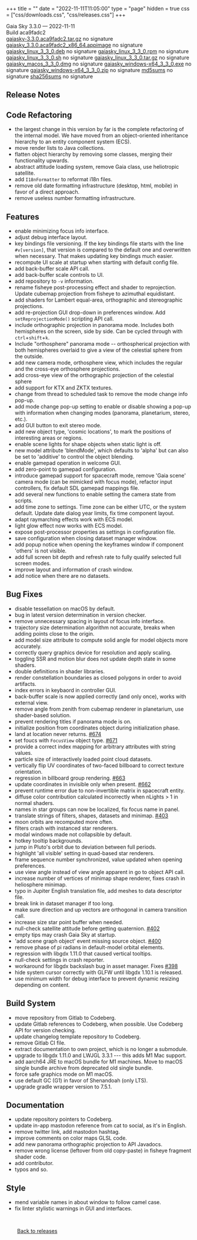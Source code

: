 +++
title = ""
date = "2022-11-11T11:05:00"
type = "page"
hidden = true
css = ["css/downloads.css", "css/releases.css"]
+++

<div class="download-container">
<div id="download-title">
<i class="fa-solid fa-tag"></i>
Gaia Sky <span class="downloads-version">3.3.0</span> — <i class="fa-solid fa-clock"></i>
<time class="downloads-releasedate" datetime="2022-11-11T11:05:00" title="Published: 2022-11-11T11:05:00">2022-11-11</time></div>
<div class="downloads-build">Build aca9fadc2</div>
<div class="download-section">
<a href="https://gaia.ari.uni-heidelberg.de/gaiasky/releases/3.3.0.aca9fadc2/gaiasky-3.3.0.aca9fadc2.tar.gz" class="download-button">gaiasky-3.3.0.aca9fadc2.tar.gz</a>
<span class="signature">no signature</span>
<a href="https://gaia.ari.uni-heidelberg.de/gaiasky/releases/3.3.0.aca9fadc2/gaiasky_3.3.0.aca9fadc2_x86_64.appimage" class="download-button">gaiasky_3.3.0.aca9fadc2_x86_64.appimage</a>
<span class="signature">no signature</span>
<a href="https://gaia.ari.uni-heidelberg.de/gaiasky/releases/3.3.0.aca9fadc2/gaiasky_linux_3_3_0.deb" class="download-button">gaiasky_linux_3_3_0.deb</a>
<span class="signature">no signature</span>
<a href="https://gaia.ari.uni-heidelberg.de/gaiasky/releases/3.3.0.aca9fadc2/gaiasky_linux_3_3_0.rpm" class="download-button">gaiasky_linux_3_3_0.rpm</a>
<span class="signature">no signature</span>
<a href="https://gaia.ari.uni-heidelberg.de/gaiasky/releases/3.3.0.aca9fadc2/gaiasky_linux_3_3_0.sh" class="download-button">gaiasky_linux_3_3_0.sh</a>
<span class="signature">no signature</span>
<a href="https://gaia.ari.uni-heidelberg.de/gaiasky/releases/3.3.0.aca9fadc2/gaiasky_linux_3_3_0.tar.gz" class="download-button">gaiasky_linux_3_3_0.tar.gz</a>
<span class="signature">no signature</span>
<a href="https://gaia.ari.uni-heidelberg.de/gaiasky/releases/3.3.0.aca9fadc2/gaiasky_macos_3_3_0.dmg" class="download-button">gaiasky_macos_3_3_0.dmg</a>
<span class="signature">no signature</span>
<a href="https://gaia.ari.uni-heidelberg.de/gaiasky/releases/3.3.0.aca9fadc2/gaiasky_windows-x64_3_3_0.exe" class="download-button">gaiasky_windows-x64_3_3_0.exe</a>
<span class="signature">no signature</span>
<a href="https://gaia.ari.uni-heidelberg.de/gaiasky/releases/3.3.0.aca9fadc2/gaiasky_windows-x64_3_3_0.zip" class="download-button">gaiasky_windows-x64_3_3_0.zip</a>
<span class="signature">no signature</span>
<a href="https://gaia.ari.uni-heidelberg.de/gaiasky/releases/3.3.0.aca9fadc2/md5sums" class="download-button">md5sums</a>
<span class="signature">no signature</span>
<a href="https://gaia.ari.uni-heidelberg.de/gaiasky/releases/3.3.0.aca9fadc2/sha256sums" class="download-button">sha256sums</a>
<span class="signature">no signature</span>
</div>
</div>

<section class="release-notes">

# Release Notes


## Code Refactoring
- the largest change in this version by far is the complete refactoring of the internal model. We have moved from an object-oriented inheritance hierarchy to an entity component system (ECS).
- move render lists to Java collections. 
- flatten object hierarchy by removing some classes, merging their functionality upwards. 
- abstract attitude loading system, remove Gaia class, use heliotropic satellite. 
- add `I18nFormatter` to reformat i18n files. 
- remove old date formatting infrastructure (desktop, html, mobile) in favor of a direct approach. 
- remove useless number formatting infrastructure. 

## Features
- enable minimizing focus info interface.
- adjust debug interface layout. 
- key bindings file versioning. If the key bindings file starts with the line `#v[version]`, that version is compared to the default one and overwritten when necessary. That makes updating key bindings much easier. 
- recompute UI scale at startup when starting with default config file.
- add back-buffer scale API call. 
- add back-buffer scale controls to UI. 
- add repository to `-v` information. 
- rename fisheye post-processing effect and shader to reprojection. Update cubemap projection from fisheye to azimuthal equidistant. 
- add shaders for Lambert equal-area, orthographic and stereographic projections. 
- add re-projection GUI drop-down in preferences window. Add `setReprojectionMode()` scripting API call. 
- include orthographic projection in panorama mode. Includes both hemispheres on the screen, side by side. Can be cycled through with `ctrl`+`shift`+`k`. 
- Include "orthosphere" panorama mode -- orthospherical projection with both hemispheres overlaid to give a view of the celestial sphere from the outside. 
- add new camera mode, orthosphere view, which includes the regular and the cross-eye orthosphere projections. 
- add cross-eye view of the orthographic projection of the celestial sphere 
- add support for KTX and ZKTX textures. 
- change from thread to scheduled task to remove the mode change info pop-up. 
- add mode change pop-up setting to enable or disable showing a pop-up with information when changing modes (panorama, planetarium, stereo, etc.). 
- add GUI button to exit stereo mode. 
- add new object type, 'cosmic locations', to mark the positions of interesting areas or regions. 
- enable scene lights for shape objects when static light is off. 
- new model attribute 'blendMode', which defaults to 'alpha' but can also be set to 'additive' to control the object blending. 
- enable gamepad operation in welcome GUI. 
- add zero-point to gamepad configuration. 
- introduce gamepad support for spacecraft mode, remove 'Gaia scene' camera mode (can be mimicked with focus mode), refactor input controllers, fix default SDL gamepad mappings file. 
- add several new functions to enable setting the camera state from scripts. 
- add time zone to settings. Time zone can be either UTC, or the system default. Update date dialog year limits, fix time component layout. 
- adapt raymarching effects work with ECS model. 
- light glow effect now works with ECS model. 
- expose post-processor properties as settings in configuration file. 
- save configuration when closing dataset manager window. 
- add popup notice when opening the keyframes window if component 'others' is not visible. 
- add full screen bit depth and refresh rate to fully qualify selected full screen modes. 
- improve layout and information of crash window. 
- add notice when there are no datasets. 

## Bug Fixes
- disable tessellation on macOS by default. 
- bug in latest version determination in version checker. 
- remove unnecessary spacing in layout of focus info interface. 
- trajectory size determination algorithm not accurate, breaks when adding points close to the origin. 
- add model size attribute to compute solid angle for model objects more accurately. 
- correctly query graphics device for resolution and apply scaling. 
- toggling SSR and motion blur does not update depth state in some shaders. 
- double definitions in shader libraries. 
- render constellation boundaries as closed polygons in order to avoid artifacts. 
- index errors in keybaord in controller GUI. 
- back-buffer scale is now applied correctly (and only once), works with external view. 
- remove angle from zenith from cubemap renderer in planetarium, use shader-based solution. 
- prevent rendering titles if panorama mode is on. 
- initialize position from coordinates object during initialization phase. 
- land at location never returns. [#674](https://codeberg.org/gaiasky/gaiasky/issues/674) 
- set foucs with `FocusView` object type. [#671](https://codeberg.org/gaiasky/gaiasky/issues/671) 
- provide a correct index mapping for arbitrary attributes with string values. 
- particle size of interactively loaded point cloud datasets. 
- vertically flip UV coordinates of two-faced billboard to correct texture orientation. 
- regression in billboard group rendering. [#663](https://codeberg.org/gaiasky/gaiasky/issues/663) 
- update coordinates in invisible only when present. [#662](https://codeberg.org/gaiasky/gaiasky/issues/662) 
- prevent runtime error due to non-invertible matrix in spacecraft entity. 
- diffuse color contribution calculated incorrectly when nLights > 1 in normal shaders. 
- names in star groups can now be localized, fix focus name in panel. 
- translate strings of filters, shapes, datasets and minimap. [#403](https://codeberg.org/gaiasky/gaiasky/issues/403) 
- moon orbits are recomputed more often. 
- filters crash with instanced star renderers. 
- modal windows made not collapsible by default. 
- hotkey tooltip backgrounds. 
- jump in Pluto's orbit due to deviation between full periods. 
- highlight 'all visible' setting in quad-based star renderers. 
- frame sequence number synchronized, value updated when opening preferences. 
- use view angle instead of view angle apparent in go to object API call. 
- increase number of vertices of minimap shape renderer, fixes crash in heliosphere minimap. 
- typo in Jupiter English translation file, add meshes to data descriptor file. 
- break link in dataset manager if too long. 
- make sure direction and up vectors are orthogonal in camera transition call. 
- increase size star point buffer when needed. 
- null-check satellite attitude before getting quaternion. [#402](https://codeberg.org/gaiasky/gaiasky/issues/402) 
- empty tips may crash Gaia Sky at startup. 
- 'add scene graph object' event missing source object. [#400](https://codeberg.org/gaiasky/gaiasky/issues/400) 
- remove phase of pi radians in default-model orbital elements. 
- regression with libgdx 1.11.0 that caused vertical tooltips. 
- null-check settings in crash reporter. 
- workaround for libgdx backslash bug in asset manager. Fixes [#398](https://codeberg.org/gaiasky/gaiasky/issues/398) 
- hide system cursor correctly with GLFW until libgdx 1.10.1 is released. 
- use minimum width for debug interface to prevent dynamic resizing depending on content. 

## Build System
- move repository from Gitlab to Codeberg.
- update Gitlab references to Codeberg, when possible. Use Codeberg API for version checking. 
- update changelog template repository to Codeberg. 
- remove Gitlab CI file. 
- extract documentation to own project, which is no longer a submodule. 
- upgrade to libgdx 1.11.0 and LWJGL 3.3.1 --- this adds M1 Mac support. 
- add aarch64 JRE to macOS bundle for M1 machines. Move to macOS single bundle archive from deprecated old single bundle. 
- force safe graphics mode on M1 macOS. 
- use default GC (G1) in favor of Shenandoah (only LTS). 
- upgrade gradle wrapper version to 7.5.1. 

## Documentation
- update repository pointers to Codeberg. 
- update in-app mastodon reference from cat to social, as it's in English. 
- remove twitter link, add mastodon hashtag. 
- improve comments on color maps GLSL code. 
- add new panorama orthographic projection to API Javadocs. 
- remove wrong license (leftover from old copy-paste) in fisheye fragment shader code. 
- add contributor.
- typos and so. 

## Style
- mend variable names in about window to follow camel case. 
- fix linter stylistic warnings in GUI and interfaces. 
</section>


<p class="center-text" style="padding: 30px;">
<i class="fa-solid fa-circle-arrow-left"></i> <a href="/downloads/releases">Back to releases</a>
</p>
